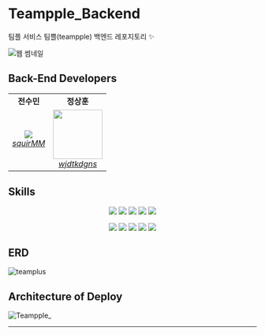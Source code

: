 # Teampple_Backend
팀플 서비스 팀쁠(teampple) 백엔드 레포지토리 ✨    

![웹 썸네일](https://user-images.githubusercontent.com/62806067/217756853-bf1d8264-8d8b-4f68-a5e7-ba2805fd648e.jpg)


## Back-End Developers
<div align="center"> 
  <table>
     <tr align="center">
        <td>
           <B>전수민</B>
        </td>
        <td>
           <B>정상훈</B>
        </td>
     </tr>
     <tr align="center">
        <td>
           <img src="https://github.com/squirMM.png?size=100">
           <br>
           <a href="https://github.com/squirMM">
              <I>squirMM</I>
           </a>
        </td>
        <td>
           <img src="https://github.com/wjdtkdgns.png?size=100" width="100">
           <br>
           <a href="https://github.com/wjdtkdgns">
              <I>wjdtkdgns</I>
           </a>
        </td>
     </tr>
  </table>
</div>

## Skills
<div align="center"> 
<img src="https://img.shields.io/badge/java-007396?style=for-the-badge&logo=java&logoColor=white"> <img src="https://img.shields.io/badge/spring%20boot-6DB33F?style=for-the-badge&logo=springboot&logoColor=white"> <img src="https://img.shields.io/badge/junit5-25A162?style=for-the-badge&logo=junit5&logoColor=white"> <img src="https://img.shields.io/badge/mysql-4479A1?style=for-the-badge&logo=mysql&logoColor=white"> <img src="https://img.shields.io/badge/gradle-02303A?style=for-the-badge&logo=gradle&logoColor=white">

<img src="https://img.shields.io/badge/ec2-FF9900?style=for-the-badge&logo=amazonec2&logoColor=white"> <img src="https://img.shields.io/badge/rds-527FFF?style=for-the-badge&logo=amazonrds&logoColor=white"> <img src="https://img.shields.io/badge/swagger-85EA2D?style=for-the-badge&logo=swagger&logoColor=white"> <img src="https://img.shields.io/badge/docker-2496ED?style=for-the-badge&logo=docker&logoColor=white"> <img src="https://img.shields.io/badge/github%20actions-2088FF?style=for-the-badge&logo=githubactions&logoColor=white">
</div>
  
  
## ERD
![teamplus](https://user-images.githubusercontent.com/62806067/217529697-71435219-1fea-44ea-9ea5-b0638e067d2c.png)
   
   
## Architecture of Deploy
![Teampple_](https://user-images.githubusercontent.com/62806067/219998175-ca1f9ff6-512d-4ea2-a4fc-42ba710cf9f6.jpg)

    

---


